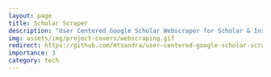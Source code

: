 ```yaml
---
layout: page
title: Scholar Scraper
description: "User Centered Google Scholar Webscraper for Scholar & Institution Relationship Analysis with BeautifulSoup"
img: assets/img/project-covers/webscraping.gif
redirect: https://github.com/mtsandra/user-centered-google-scholar-scraper#readme
importance: 3
category: tech
---
```

